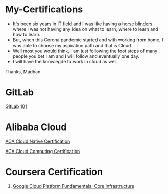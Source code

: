 # My-Certifications

 - It's been six years in IT field and I was like having a horse blinders where I was not having any idea on what to learn, where to learn and how to learn.
 - But, when this Corona pandemic started and with working from home, I was able to choose my aspiration path and that is Cloud
 - Well most you would think, I am just following the foot steps of many people you bet I am and I will follow and eventually one day.
 - I will have the knowlegde to work in cloud as well.

 Thanks,
 Madhan
 
 # GitLab
 [GitLab 101](https://github.com/Madhan-I/My-Certifications/files/5281901/GitLab.101.Certificate_Madhan.I.pdf)

# Alibaba Cloud
[ACA Cloud Native Certification](https://user-images.githubusercontent.com/55656091/94251010-9bcac080-ff3f-11ea-81f0-93ae57c56e50.png)

[ACA Cloud Computing Certification](https://user-images.githubusercontent.com/55656091/95766024-4ed14300-0cd0-11eb-89a5-def83eb1b222.png)


# Coursera Certification
1. [Google Cloud Platform Fundamentals: Core Infrastructure](https://coursera.org/share/7d439ed3681038c9ca7edd69ef7510c6)
